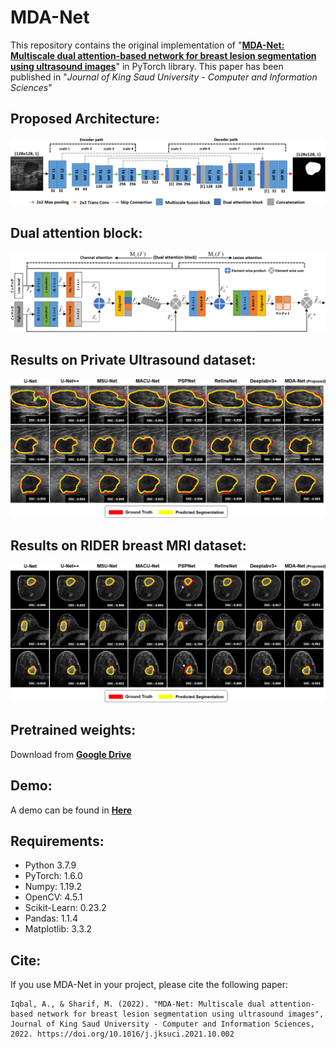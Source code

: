# MDA-Net

This repository contains the original implementation of "**[MDA-Net: Multiscale dual attention-based network for breast lesion segmentation using ultrasound images](https://www.sciencedirect.com/science/article/pii/S1319157821002895)**" in PyTorch library. This paper has been published in "*Journal of King Saud University - Computer and Information Sciences*"

## Proposed Architecture:
<img src="paper_images/Proposed%20_architecture.jpg">

## Dual attention block:
<img src="paper_images/Dual_attention_block.jpg">

## Results on Private Ultrasound dataset:
<img src="paper_images/BUS_segmentation.jpg">

## Results on RIDER breast MRI dataset:
<img src="paper_images/MRI_segmentation.jpg">

## Pretrained weights:

Download from [**Google Drive**](https://drive.google.com/file/d/1x73MYu1fYgEA0-Bu2leNbDtI-t_SKFJr)

## Demo:

A demo can be found in [**Here**](https://github.com/ahmedeqbal/MDA-Net/blob/main/MDA-Net_implementation.ipynb)

## Requirements:

- Python 3.7.9
- PyTorch: 1.6.0
- Numpy: 1.19.2
- OpenCV: 4.5.1
- Scikit-Learn: 0.23.2
- Pandas: 1.1.4
- Matplotlib: 3.3.2

## Cite:

If you use MDA-Net in your project, please cite the following paper:
```
Iqbal, A., & Sharif, M. (2022). "MDA-Net: Multiscale dual attention-based network for breast lesion segmentation using ultrasound images",
Journal of King Saud University - Computer and Information Sciences, 2022. https://doi.org/10.1016/j.jksuci.2021.10.002
```
